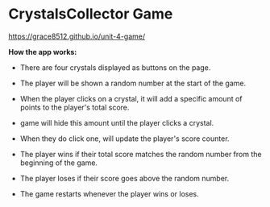 # CrystalsCollector Game

https://grace8512.github.io/unit-4-game/

<strong>How the app works:</strong>

  * There are four crystals displayed as buttons on the page.

  * The player will be shown a random number at the start of the game.

  * When the player clicks on a crystal, it will add a specific amount of points to the player's total score.

  * game will hide this amount until the player clicks a crystal.

  * When they do click one, will update the player's score counter.

  * The player wins if their total score matches the random number from the beginning of the game.

  * The player loses if their score goes above the random number.

  * The game restarts whenever the player wins or loses.
